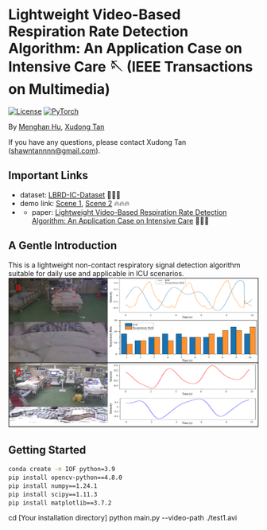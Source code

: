 # Lightweight Video-Based Respiration Rate Detection Algorithm: An Application Case on Intensive Care 🪡 (IEEE Transactions on Multimedia)
[![License](https://img.shields.io/badge/License-Apache_2.0-blue.svg)](https://opensource.org/licenses/Apache-2.0) 
<a href="https://pytorch.org/get-started/locally/"><img alt="PyTorch" src="https://img.shields.io/badge/PyTorch-ee4c2c?logo=pytorch&logoColor=white"></a>

By [Menghan Hu](https://faculty.ecnu.edu.cn/_s15/hmh/main.psp), [Xudong Tan](https://scholar.google.com/citations?user=6wfIBLgAAAAJ&hl=zh-CN&oi=sra)

If you have any questions, please contact Xudong Tan (shawntannnn@gmail.com).

## Important Links
- dataset: [LBRD-IC-Dataset](https://github.com/ShawnTan86/LBRD-IC-Dataset) 🌟🌟🌟
- demo link: [Scene 1](https://www.youtube.com/watch?v=rpBcFdN-Pbw&t=2s), [Scene 2](https://www.youtube.com/watch?v=tb_ixhTzqvs) 🔥🔥🔥
- - paper: [Lightweight Video-Based Respiration Rate Detection Algorithm: An Application Case on Intensive Care](https://ieeexplore.ieee.org/abstract/document/10158936)  🎉🎉🎉

## A Gentle Introduction
This is a lightweight non-contact respiratory signal detection algorithm suitable for daily use and applicable in ICU scenarios.
![image](https://github.com/ShawnTan86/Lightweight-Video-based-Respiration-Rate-Detection-Algorithm/blob/main/lmagesFolderForReadMe/Application%20diagram.png)

## Getting Started
```bash
conda create -n IOF python=3.9
pip install opencv-python==4.8.0
pip install numpy==1.24.1
pip install scipy==1.11.3
pip install matplotlib==3.7.2
```
cd [Your installation directory]
python main.py --video-path ./test1.avi




